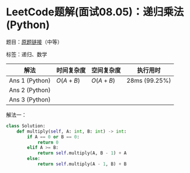 # LeetCode题解(面试08.05)：递归乘法(Python)

题目：[原题链接](https://leetcode-cn.com/problems/recursive-mulitply-lcci/)（中等）

标签：递归、数学

| 解法           | 时间复杂度 | 空间复杂度 | 执行用时      |
| -------------- | ---------- | ---------- | ------------- |
| Ans 1 (Python) | $O(A+B)$   | $O(A+B)$   | 28ms (99.25%) |
| Ans 2 (Python) |            |            |               |
| Ans 3 (Python) |            |            |               |

解法一：

```python
class Solution:
    def multiply(self, A: int, B: int) -> int:
        if A == 0 or B == 0:
            return 0
        elif A >= B:
            return self.multiply(A, B - 1) + A
        else:
            return self.multiply(A - 1, B) + B
```